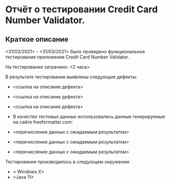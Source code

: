 # Отчёт о тестировании Credit Card Number Validator.

## Краткое описание

<31/03/2021> - <31/03/2021> было проведено функциональное тестирование приложения Credit Card Number Validator.

На тестирование затрачено: <2 часа>

В результате тестирования выявлены следующие дефекты:
* <ссылка на описание дефекта>
* <ссылка на описание дефекта>
* <ссылка на описание дефекта>


* В качестве тестовых данных использовались данные генерируемые на сайте freeformatter.com:
* <перечисление данных с ожидаемым результатом>
* <перечисление данных с ожидаемым результатом>
* <перечисление данных с ожидаемым результатом>

Тестирование производилось в следующем окружении:
* < Windows X>
* <Java 11>


